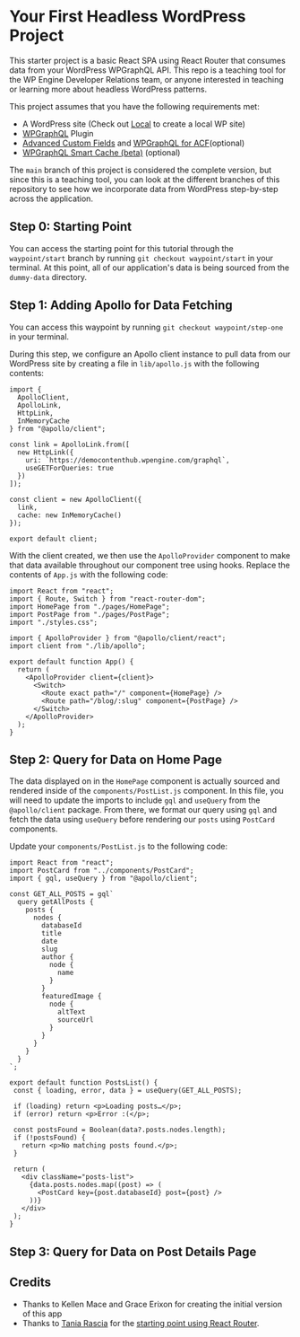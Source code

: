 # Your First Headless WordPress Project

This starter project is a basic React SPA using React Router that consumes data from your WordPress WPGraphQL API. This repo is a teaching tool for the WP Engine Developer Relations team, or anyone interested in teaching or learning more about headless WordPress patterns.  

This project assumes that you have the following requirements met:
- A WordPress site (Check out [Local](https://localwp.com/) to create a local WP site)
- [WPGraphQL](https://www.wpgraphql.com/) Plugin
- [Advanced Custom Fields](https://www.advancedcustomfields.com/) and [WPGraphQL for ACF](https://www.wpgraphql.com/acf)(optional)
- [WPGraphQL Smart Cache (beta)](https://github.com/wp-graphql/wp-graphql-smart-cache) (optional)

The `main` branch of this project is considered the complete version, but since this is a teaching tool, you can look at the different branches of this repository to see how we incorporate data from WordPress step-by-step across the application.

## Step 0: Starting Point
You can access the starting point for this tutorial through the `waypoint/start` branch by running `git checkout waypoint/start` in your terminal. At this point, all of our application's data is being sourced from the `dummy-data` directory. 

## Step 1: Adding Apollo for Data Fetching

You can access this waypoint by running `git checkout waypoint/step-one` in your terminal.

During this step, we configure an Apollo client instance to pull data from our WordPress site by creating a file in `lib/apollo.js` with the following contents:

```
import {
  ApolloClient,
  ApolloLink,
  HttpLink,
  InMemoryCache
} from "@apollo/client";

const link = ApolloLink.from([
  new HttpLink({
    uri: `https://democontenthub.wpengine.com/graphql`,
    useGETForQueries: true
  })
]);

const client = new ApolloClient({
  link,
  cache: new InMemoryCache()
});

export default client;

```

With the client created, we then use the `ApolloProvider` component to make that data available throughout our component tree using hooks. Replace the contents of `App.js` with the following code:

```
import React from "react";
import { Route, Switch } from "react-router-dom";
import HomePage from "./pages/HomePage";
import PostPage from "./pages/PostPage";
import "./styles.css";

import { ApolloProvider } from "@apollo/client/react";
import client from "./lib/apollo";

export default function App() {
  return (
    <ApolloProvider client={client}>
      <Switch>
        <Route exact path="/" component={HomePage} />
        <Route path="/blog/:slug" component={PostPage} />
      </Switch>
    </ApolloProvider>
  );
}

```

## Step 2: Query for Data on Home Page

The data displayed on in the `HomePage` component is actually sourced and rendered inside of the `components/PostList.js` component. In this file, you will need to update the imports to include `gql` and `useQuery` from the `@apollo/client` package. From there, we format our query using `gql` and fetch the data using `useQuery` before rendering our `posts` using `PostCard` components.

Update your `components/PostList.js` to the following code:

```
import React from "react";
import PostCard from "../components/PostCard";
import { gql, useQuery } from "@apollo/client";

const GET_ALL_POSTS = gql`
  query getAllPosts {
    posts {
      nodes {
        databaseId
        title
        date
        slug
        author {
          node {
            name
          }
        }
        featuredImage {
          node {
            altText
            sourceUrl
          }
        }
      }
    }
  }
`;

export default function PostsList() {
 const { loading, error, data } = useQuery(GET_ALL_POSTS);

 if (loading) return <p>Loading posts…</p>;
 if (error) return <p>Error :(</p>;

 const postsFound = Boolean(data?.posts.nodes.length);
 if (!postsFound) {
   return <p>No matching posts found.</p>;
 }

 return (
   <div className="posts-list">
     {data.posts.nodes.map((post) => (
       <PostCard key={post.databaseId} post={post} />
     ))}
   </div>
 );
}

```

## Step 3: Query for Data on Post Details Page



## Credits

- Thanks to Kellen Mace and Grace Erixon for creating the initial version of this app
- Thanks to [Tania Rascia](https://www.taniarascia.com) for the [starting point using React Router](https://www.taniarascia.com/using-react-router-spa).
